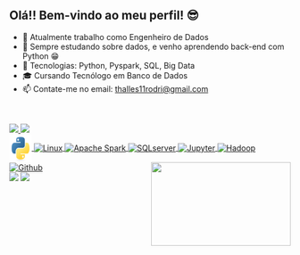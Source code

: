 ## Olá!! Bem-vindo ao meu perfil! 😎

- 🔭 Atualmente trabalho como Engenheiro de Dados
- 🌱 Sempre estudando sobre dados, e venho aprendendo back-end com Python 😁
- 🔧 Tecnologias: Python, Pyspark, SQL, Big Data
- 🎓 Cursando Tecnólogo em Banco de Dados
- 📫 Contate-me no email: thalles11rodri@gmail.com
<br>
<br>
<div>
  <a href="https://github.com/thallesrodri">
  <img height="180em" src="https://github-readme-stats.vercel.app/api?username=thallesrodri&show_icons=true&theme=dracula&include_all_commits=true&count_private=true"/>
  <img height="180em" src="https://github-readme-stats.vercel.app/api/top-langs/?username=thallesrodri&layout=compact&langs_count=7&theme=dracula"/>
</div>

<div>
  <img align="center" alt="Python" height="50" width="40" src="https://raw.githubusercontent.com/devicons/devicon/master/icons/python/python-original.svg">
  <img align="center" alt="Linux" height="40" width="30" src="https://cdn.jsdelivr.net/gh/devicons/devicon/icons/linux/linux-original.svg" />
  <img align="center" alt="Apache Spark" height="70" width="70" src="https://cdn.jsdelivr.net/gh/devicons/devicon@latest/icons/apachespark/apachespark-original-wordmark.svg" />
  <img align="center" alt="SQLserver" height="50" width="40" src="https://img.icons8.com/color/48/000000/microsoft-sql-server.png"/>
  <img align="center" alt="Jupyter" height="50" width="40" src="https://cdn.jsdelivr.net/gh/devicons/devicon@latest/icons/jupyter/jupyter-original.svg" />
  <img align="center" alt="Hadoop" height="50" width="40" src="https://cdn.jsdelivr.net/gh/devicons/devicon@latest/icons/hadoop/hadoop-original.svg" />
  <img align="center" alt="Github" height="50" width="40" src="https://cdn.jsdelivr.net/gh/devicons/devicon@latest/icons/github/github-original-wordmark.svg" />
  <img align="right" height="150" width="250" src="https://media2.giphy.com/media/v1.Y2lkPTc5MGI3NjExMWthMnJqM2pkMzMyMzEzeXZ0ZW5yMWM2ODFibXl3cDcwMmM3Y3F0ZSZlcD12MV9pbnRlcm5hbF9naWZfYnlfaWQmY3Q9Zw/tuCFp8rod0x3O/giphy.gif" />
</div>

<div>
  <a href="https://www.linkedin.com/in/thalles-rodrigues-b1134b16b/" target="_blank"><img src="https://img.shields.io/badge/-LinkedIn-%230077B5?style=for-the-badge&logo=linkedin&logoColor=white"   target="_blank"></a>   
  <a href="https://instagram.com/tharo0" target="_blank"><img src="https://img.shields.io/badge/-Instagram-%23E4405F?style=for-the-badge&logo=instagram&logoColor=white" target="_blank"></a>
</div>

